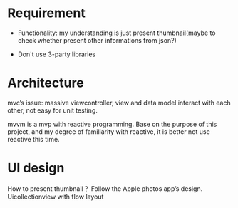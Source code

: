 #  Requirement


- Functionality:  my understanding is just present thumbnail(maybe to check whether  present other informations from json?)

- Don't use 3-party libraries




# Architecture

mvc’s issue:
massive viewcontroller,  view and data model interact with each other, not easy for unit testing.


mvvm is a mvp with reactive programming.
Base on the purpose of this project,  and my degree of familiarity with reactive,  it is better not use reactive this time.





# UI design
How to present thumbnail？
Follow the Apple photos app’s design.  
Uicollectionview with flow layout

